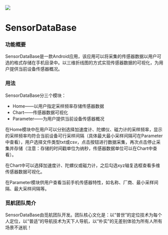 ![](https://note.youdao.com/yws/api/personal/file/WEBa77fc9d06876e1a38a5daf9d95efb4f0?method=download&shareKey=4074d039592b9b49ad042792f08b0a98) 

# SensorDataBase

### 功能概要

​	SensorDataBase是一款Android应用，该应用可以将采集的传感器数据以用户可选的格式存储在手机目录中。以三维折线图的方式实现传感器数据的可视化，为用户提供当前设备传感器概况。

### 用法

SensorDataBase分三个模块：

- Home——以用户指定采样频率存储传感器数据
- Chart——传感器数据可视化
- Parameter——为用户提供当前设备传感器概况

​	在Home模块中在用户可以分别选择加速度计、陀螺仪、磁力计的采样频率，显示的采样频率均符合当前设备可行采样间隔（具体最大最小采样间隔可在Parameter中查看），用户选择文件类型txt或csv，点击按钮进行数据采集，再次点击停止采集并存储（注意：存储的时间戳单位为纳秒，传感器数据单位可以在Chart中查看）。

​	在Chart中可以选择加速度计、陀螺仪或磁力计，之后勾选xyz轴复选框查看多维传感器数据可视化。

​	在Parameter模块供用户查看当前手机传感器特性，如名称、厂商、最小采样间隔、最大采样间隔等。

### 觅航团队简介

​	SensorDataBase由觅航团队开发。团队核心文化是：以“普世”的定位技术为每个人定位，以“普适”的导航技术为天下人导航，以“朴实”的无差别体验为所有人所有场景不迷航！

